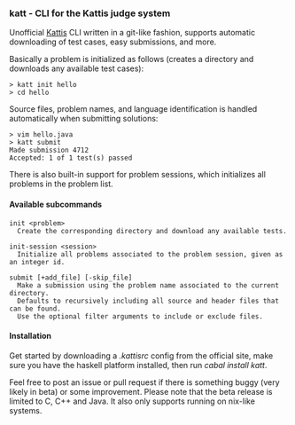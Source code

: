 ### katt - CLI for the Kattis judge system

Unofficial [Kattis](https://kth.kattis.scrool.se) CLI written in a git-like fashion, supports automatic
downloading of test cases, easy submissions, and more.

Basically a problem is initialized as follows
(creates a directory and downloads any available test cases):

    > katt init hello
    > cd hello

Source files, problem names, and language identification is handled 
automatically when submitting solutions:

    > vim hello.java
    > katt submit
    Made submission 4712
    Accepted: 1 of 1 test(s) passed

There is also built-in support for problem sessions,
which initializes all problems in the problem list.

#### Available subcommands

    init <problem>
      Create the corresponding directory and download any available tests.

    init-session <session>
      Initialize all problems associated to the problem session, given as an integer id.

    submit [+add_file] [-skip_file]
      Make a submission using the problem name associated to the current directory.
      Defaults to recursively including all source and header files that can be found.
      Use the optional filter arguments to include or exclude files.


#### Installation

Get started by downloading a *.kattisrc* config from
the official site, make sure you have the haskell platform
installed, then run *cabal install katt*.

Feel free to post an issue or pull request if there is something
buggy (very likely in beta) or some improvement.
Please note that the beta release is limited to C, C++ and Java.
It also only supports running on nix-like systems.
